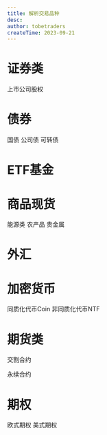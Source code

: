 ```yaml
---
title: 解析交易品种
desc: 
author: tobetraders
createTime: 2023-09-21
---
```


# 证券类
  上市公司股权
  
# 债券
  国债
  公司债
  可转债

# ETF基金

# 商品现货
  能源类
  农产品
  贵金属
    
# 外汇

# 加密货币
  同质化代币Coin
  非同质化代币NTF
  
# 期货类
  交割合约
  
  永续合约

# 期权
  欧式期权
  美式期权
 
